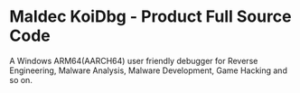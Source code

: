 # Maldec KoiDbg - Product Full Source Code

A Windows ARM64(AARCH64) user friendly debugger for Reverse Engineering, Malware Analysis, Malware Development, Game Hacking and so on.
